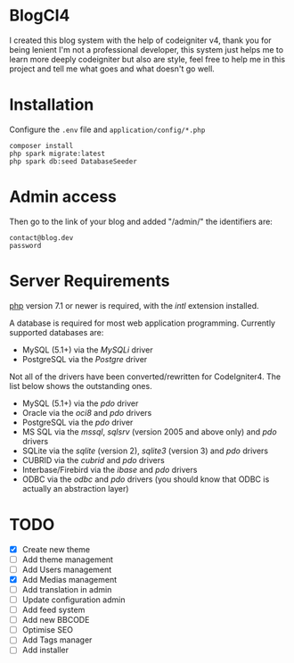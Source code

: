 # BlogCI4
I created this blog system with the help of codeigniter v4, thank you for being lenient I'm not a professional developer, this system just helps me to learn more deeply codeigniter but also are style, feel free to help me in this project and tell me what goes and what doesn't go well.

# Installation
Configure the `.env` file and `application/config/*.php`
```
composer install
php spark migrate:latest
php spark db:seed DatabaseSeeder
```

# Admin access
Then go to the link of your blog and added "/admin/" the identifiers are:
```
contact@blog.dev
password
```

# Server Requirements

[php](http://php.net) version 7.1 or newer is required, with the *intl* extension installed.

A database is required for most web application programming.
Currently supported databases are:

  - MySQL (5.1+) via the *MySQLi* driver
  - PostgreSQL via the *Postgre* driver

Not all of the drivers have been converted/rewritten for CodeIgniter4.
The list below shows the outstanding ones.

  - MySQL (5.1+) via the *pdo* driver
  - Oracle via the *oci8* and *pdo* drivers
  - PostgreSQL via the *pdo* driver
  - MS SQL via the *mssql*, *sqlsrv* (version 2005 and above only) and *pdo* drivers
  - SQLite via the *sqlite* (version 2), *sqlite3* (version 3) and *pdo* drivers
  - CUBRID via the *cubrid* and *pdo* drivers
  - Interbase/Firebird via the *ibase* and *pdo* drivers
  - ODBC via the *odbc* and *pdo* drivers (you should know that ODBC is actually an abstraction layer)
  
# TODO
- [x] Create new theme
- [ ] Add theme management
- [ ] Add Users management
- [x] Add Medias management
- [ ] Add translation in admin
- [ ] Update configuration admin
- [ ] Add feed system
- [ ] Add new BBCODE
- [ ] Optimise SEO
- [ ] Add Tags manager
- [ ] Add installer